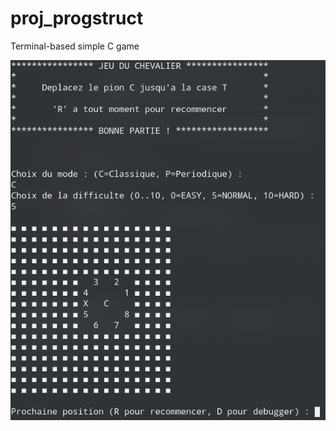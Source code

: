 # proj_progstruct
Terminal-based simple C game

![](https://github.com/Tywacol/proj_progstruct/blob/master/menu.png)
